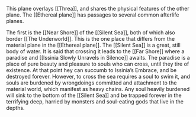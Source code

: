This plane overlays [[Threa]], and shares the physical features of the other plane. The [[Ethereal plane]] has passages to several common afterlife planes. 

The first is the [[Near Shore]] of the [[Silent Sea]], both of which also border [[The Underworld]]. This is the one place that differs from the material plane in the [[Ethereal plane]]. The [[Silent Sea]] is a great, still body of water. It is said that crossing it leads to the [[Far Shore]] where a paradise and [[Issinia Slowly Unravels in Silence]] awaits. The paradise is a place of pure beauty and pleasure to souls who can cross, until they tire of existence. At that point hey can succumb to Issinia’s Embrace, and be destroyed forever. However, to cross the sea requires a soul to swim it, and souls are burdened by wrongdoings committed and attachment to the material world, which manifest as heavy chains. Any soul heavily burdened will sink to the bottom of the [[Silent Sea]] and be trapped forever in the terrifying deep, harried by monsters and soul-eating gods that live in the depths. 